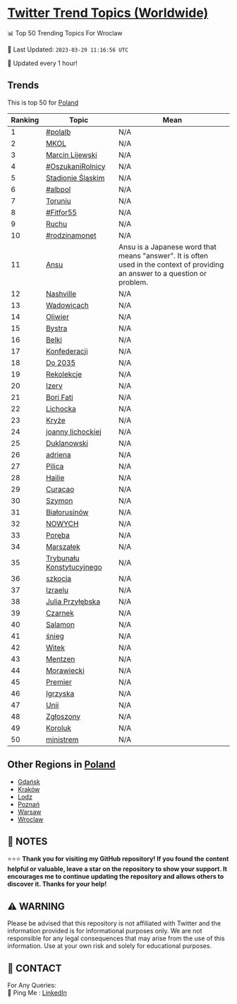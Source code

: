 [Twitter Trend Topics (Worldwide)](https://github.com/ErcinDedeoglu/Twitter-Trend-Topics)
==========


📊 Top 50 Trending Topics For Wroclaw

📆 Last Updated: `2023-03-29 11:16:56 UTC`

🔧 Updated every 1 hour!


## Trends

This is top 50 for [Poland](</Poland>)

| Ranking | Topic | Mean |
| ------- | ------------ | ------------ |
| 1 | [#polalb](http://twitter.com/search?q=%23polalb) | N/A |
| 2 | [MKOL](http://twitter.com/search?q=MKOL) | N/A |
| 3 | [Marcin Lijewski](http://twitter.com/search?q=Marcin+Lijewski) | N/A |
| 4 | [#OszukaniRolnicy](http://twitter.com/search?q=%23OszukaniRolnicy) | N/A |
| 5 | [Stadionie Śląskim](http://twitter.com/search?q=Stadionie+%c5%9al%c4%85skim) | N/A |
| 6 | [#albpol](http://twitter.com/search?q=%23albpol) | N/A |
| 7 | [Toruniu](http://twitter.com/search?q=Toruniu) | N/A |
| 8 | [#Fitfor55](http://twitter.com/search?q=%23Fitfor55) | N/A |
| 9 | [Ruchu](http://twitter.com/search?q=Ruchu) | N/A |
| 10 | [#rodzinamonet](http://twitter.com/search?q=%23rodzinamonet) | N/A |
| 11 | [Ansu](http://twitter.com/search?q=Ansu) | Ansu is a Japanese word that means "answer". It is often used in the context of providing an answer to a question or problem. |
| 12 | [Nashville](http://twitter.com/search?q=Nashville) | N/A |
| 13 | [Wadowicach](http://twitter.com/search?q=Wadowicach) | N/A |
| 14 | [Oliwier](http://twitter.com/search?q=Oliwier) | N/A |
| 15 | [Bystra](http://twitter.com/search?q=Bystra) | N/A |
| 16 | [Belki](http://twitter.com/search?q=Belki) | N/A |
| 17 | [Konfederacji](http://twitter.com/search?q=Konfederacji) | N/A |
| 18 | [Do 2035](http://twitter.com/search?q=Do+2035) | N/A |
| 19 | [Rekolekcje](http://twitter.com/search?q=Rekolekcje) | N/A |
| 20 | [Izery](http://twitter.com/search?q=Izery) | N/A |
| 21 | [Bori Fati](http://twitter.com/search?q=Bori+Fati) | N/A |
| 22 | [Lichocka](http://twitter.com/search?q=Lichocka) | N/A |
| 23 | [Kryże](http://twitter.com/search?q=Kry%c5%bce) | N/A |
| 24 | [joanny lichockiej](http://twitter.com/search?q=joanny+lichockiej) | N/A |
| 25 | [Duklanowski](http://twitter.com/search?q=Duklanowski) | N/A |
| 26 | [adriena](http://twitter.com/search?q=adriena) | N/A |
| 27 | [Pilica](http://twitter.com/search?q=Pilica) | N/A |
| 28 | [Hailie](http://twitter.com/search?q=Hailie) | N/A |
| 29 | [Curacao](http://twitter.com/search?q=Curacao) | N/A |
| 30 | [Szymon](http://twitter.com/search?q=Szymon) | N/A |
| 31 | [Białorusinów](http://twitter.com/search?q=Bia%c5%82orusin%c3%b3w) | N/A |
| 32 | [NOWYCH](http://twitter.com/search?q=NOWYCH) | N/A |
| 33 | [Poręba](http://twitter.com/search?q=Por%c4%99ba) | N/A |
| 34 | [Marszałek](http://twitter.com/search?q=Marsza%c5%82ek) | N/A |
| 35 | [Trybunału Konstytucyjnego](http://twitter.com/search?q=Trybuna%c5%82u+Konstytucyjnego) | N/A |
| 36 | [szkocja](http://twitter.com/search?q=szkocja) | N/A |
| 37 | [Izraelu](http://twitter.com/search?q=Izraelu) | N/A |
| 38 | [Julia Przyłębska](http://twitter.com/search?q=Julia+Przy%c5%82%c4%99bska) | N/A |
| 39 | [Czarnek](http://twitter.com/search?q=Czarnek) | N/A |
| 40 | [Salamon](http://twitter.com/search?q=Salamon) | N/A |
| 41 | [śnieg](http://twitter.com/search?q=%c5%9bnieg) | N/A |
| 42 | [Witek](http://twitter.com/search?q=Witek) | N/A |
| 43 | [Mentzen](http://twitter.com/search?q=Mentzen) | N/A |
| 44 | [Morawiecki](http://twitter.com/search?q=Morawiecki) | N/A |
| 45 | [Premier](http://twitter.com/search?q=Premier) | N/A |
| 46 | [Igrzyska](http://twitter.com/search?q=Igrzyska) | N/A |
| 47 | [Unii](http://twitter.com/search?q=Unii) | N/A |
| 48 | [Zgłoszony](http://twitter.com/search?q=Zg%c5%82oszony) | N/A |
| 49 | [Koroluk](http://twitter.com/search?q=Koroluk) | N/A |
| 50 | [ministrem](http://twitter.com/search?q=ministrem) | N/A |



## Other Regions in [Poland](</Poland>)

* [Gdańsk](</Poland/Gdańsk.md>)
* [Kraków](</Poland/Kraków.md>)
* [Lodz](</Poland/Lodz.md>)
* [Poznań](</Poland/Poznań.md>)
* [Warsaw](</Poland/Warsaw.md>)
* [Wroclaw](</Poland/Wroclaw.md>)



## 📝 NOTES

⭐⭐⭐ **Thank you for visiting my GitHub repository! If you found the content helpful or valuable, leave a star on the repository to show your support. It encourages me to continue updating the repository and allows others to discover it. Thanks for your help!**


## ⚠️ WARNING

Please be advised that this repository is not affiliated with Twitter and the information provided is for informational purposes only. We are not responsible for any legal consequences that may arise from the use of this information. Use at your own risk and solely for educational purposes.


## 📨 CONTACT

 For Any Queries:  
            🏓 Ping Me : [LinkedIn](https://www.linkedin.com/in/ercindedeoglu/)
